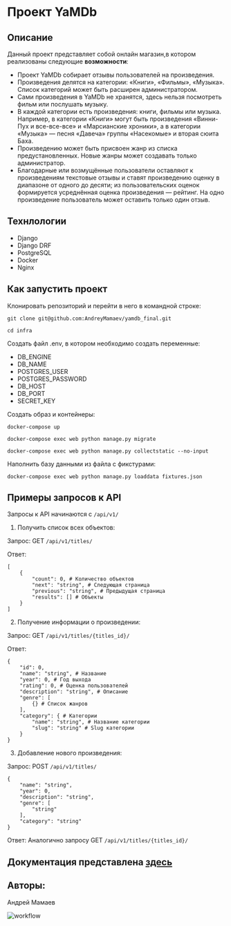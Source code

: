 # Проект YaMDb

## Описание

Данный проект представляет собой онлайн магазин,в котором реализованы следующие **возможности**:

- Проект YaMDb собирает отзывы пользователей на произведения.
- Произведения делятся на категории: «Книги», «Фильмы», «Музыка». Список категорий  может быть расширен администратором.
- Сами произведения в YaMDb не хранятся, здесь нельзя посмотреть фильм или послушать музыку.
- В каждой категории есть произведения: книги, фильмы или музыка. Например, в категории «Книги» могут быть произведения «Винни-Пух и все-все-все» и «Марсианские хроники», а в категории «Музыка» — песня «Давеча» группы «Насекомые» и вторая сюита Баха.
- Произведению может быть присвоен жанр  из списка предустановленных. Новые жанры может создавать только администратор.
- Благодарные или возмущённые пользователи оставляют к произведениям текстовые отзывы  и ставят произведению оценку в диапазоне от одного до десяти; из пользовательских оценок формируется усреднённая оценка произведения — рейтинг. На одно произведение пользователь может оставить только один отзыв.

## Технлологии

- Django
- Django DRF
- PostgreSQL
- Docker
- Nginx

## Как запустить проект

Клонировать репозиторий и перейти в него в командной строке:

```git clone git@github.com:AndreyMamaev/yamdb_final.git```

```cd infra```

Создать файл .env, в котором необходимо создать переменные:

- DB_ENGINE
- DB_NAME
- POSTGRES_USER
- POSTGRES_PASSWORD
- DB_HOST
- DB_PORT
- SECRET_KEY

Cоздать образ и контейнеры:

```docker-compose up```

```docker-compose exec web python manage.py migrate```

```docker-compose exec web python manage.py collectstatic --no-input```

Наполнить базу данными из файла с фикстурами:

```docker-compose exec web python manage.py loaddata fixtures.json```

## Примеры запросов к API

Запросы к API начинаются с ```/api/v1/```

1. Получить список всех объектов:

Запрос:
GET ```/api/v1/titles/```

Ответ:
```
[
    {
        "count": 0, # Количество объектов
        "next": "string", # Следующая страница
        "previous": "string", # Предыдущая страница
        "results": [] # Объекты
    }
]
```

2. Получение информации о произведении:

Запрос:
GET ```/api/v1/titles/{titles_id}/```

Ответ:
```
{
    "id": 0,
    "name": "string", # Название
    "year": 0, # Год выхода
    "rating": 0, # Оценка пользователей
    "description": "string", # Описание
    "genre": [
        {} # Список жанров
    ],
    "category": { # Категории
        "name": "string", # Название категории
        "slug": "string" # Slug категории
    }
}
```

3. Добавление нового произведения:

Запрос:
POST ```/api/v1/titles/```
```
{
    "name": "string",
    "year": 0,
    "description": "string",
    "genre": [
        "string"
    ],
    "category": "string"
}
```

Ответ:
Аналогично запросу GET ```/api/v1/titles/{titles_id}/```

## Документация представлена [здесь](http://51.250.18.172/redoc/)

## Авторы:

Андрей Мамаев

![workflow](https://github.com/AndreyMamaev/yamdb_final/actions/workflows/yamdb_workflow.yml/badge.svg)